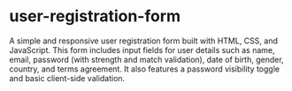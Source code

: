 # user-registration-form
A simple and responsive user registration form built with HTML, CSS, and JavaScript. This form includes input fields for user details such as name, email, password (with strength and match validation), date of birth, gender, country, and terms agreement. It also features a password visibility toggle and basic client-side validation.
